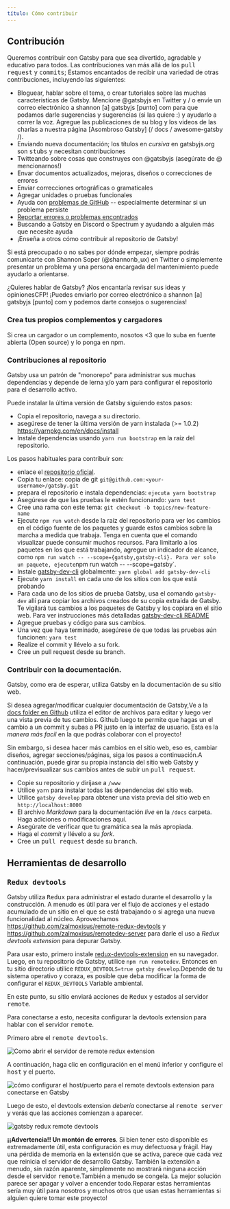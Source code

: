 ```yaml
---
título: Cómo contribuir
---
```


## Contribución

Queremos contribuir con Gatsby para que sea divertido, agradable y educativo para todos. Las contribuciones van más allá de los <tt>pull request</tt> y <tt>commits</tt>; Estamos encantados de recibir una variedad de otras contribuciones, incluyendo las siguientes:

* Bloguear, hablar sobre el tema, o crear tutoriales sobre las muchas caracteristicas de Gatsby. Mencione @gatsbyjs en Twitter y / o envíe un correo electrónico a shannon [a] gatsbyjs [punto] com para que podamos darle sugerencias y sugerencias (si las quiere :) y ayudarlo a correr la voz. Agregue las publicaciones de su blog y los videos de las charlas a nuestra página [Asombroso Gatsby] (/ docs / awesome-gatsby /).
* Enviando nueva documentación; los títulos en _cursiva_ en gatsbyjs.org son <tt>stubs</tt> y necesitan contribuciones
* Twitteando sobre cosas que construyes con @gatsbyjs (asegúrate de @ mencionarnos!)
* Envar documentos actualizados, mejoras, diseños o correcciones de errores
* Enviar correcciones ortográficas o gramaticales
* Agregar unidades o pruebas funcionales
* Ayuda con [problemas de GitHub](https://github.com/gatsbyjs/gatsby/issues) -- especialmente determinar si un problema persiste
* [Reportar errores o problemas encontrados](/docs/how-to-file-an-issue/)
* Buscando a Gatsby en Discord o Spectrum y ayudando a alguien más que necesite ayuda
* ¡Enseña a otros cómo contribuir al repositorio de Gatsby!

Si está preocupado o no sabes por dónde empezar, siempre podrás comunicarte con Shannon Soper (@shannonb_ux) en Twitter o simplemente presentar un problema y una persona encargada del mantenimiento puede ayudarlo a orientarse.

¿Quieres hablar de Gatsby? ¡Nos encantaría revisar sus ideas y opinionesCFP! ¡Puedes enviarlo por correo electrónico a shannon [a] gatsbyjs [punto] com y podemos darte consejos o sugerencias!

### Crea tus propios complementos y cargadores

Si crea un cargador o un complemento, nosotos <3 que lo suba en fuente abierta (Open source) y lo ponga en npm.

### Contribuciones al repositorio

Gatsby usa un patrón de "monorepo" para administrar sus muchas dependencias y depende de
lerna y/o yarn para configurar el repositorio para el desarrollo activo.

Puede instalar la última versión de Gatsby siguiendo estos pasos:

* Copia el repositorio, navega a su directorio.
* asegúrese de tener la última versión de yarn instalada (>= 1.0.2)
  https://yarnpkg.com/en/docs/install
* Instale dependencias usando `yarn run bootstrap` en la raíz del repositorio.

Los pasos habituales para contribuir son:

* enlace el [repositorio oficial](https://github.com/gatsbyjs/gatsby).
* Copia tu enlace: copia de git `git@github.com:<your-username>/gatsby.git`
* prepara el repositorio e instala dependencias: `ejecuta yarn bootstrap`
* Asegúrese de que las pruebas le estén funcionando: `yarn test`
* Cree una rama con este tema: `git checkout -b topics/new-feature-name`
* Ejecute `npm run watch` desde la raíz del repositorio para ver los cambios en el código fuente de los paquetes y guarde estos cambios sobre la marcha a medida que trabaja. Tenga en cuenta que el comando visualizar puede consumir muchos recursos. Para limitarlo a los paquetes en los que está trabajando, agregue un indicador de alcance, como `npm run watch -- --scope={gatsby,gatsby-cli}. Para ver solo un paquete, ejecute`npm run watch -- --scope=gatsby`.
* Instale [gatsby-dev-cli](/packages/gatsby-dev-cli/) globalmente: `yarn global add gatsby-dev-cli`
* Ejecute `yarn install` en cada uno de los sitios con los que está probando
* Para cada uno de los sitios de prueba Gatsby, usa el comando `gatsby-dev` allí para copiar
  los archivos creados de su copia extraida de Gatsby. Te vigilará tus cambios
  a los paquetes de Gatsby y los copiara en el sitio web. Para ver instrucciones más detalladas
  [gatsby-dev-cli README](/packages/gatsby-dev-cli/)
* Agregue pruebas y código para sus cambios.
* Una vez que haya terminado, asegúrese de que todas las pruebas aún funcionen: `yarn test`
* Realize el commit y llévelo a su fork.
* Cree un pull request desde su branch.

### Contribuir con la documentación.

Gatsby, como era de esperar, utiliza Gatsby en la documentación de su sitio web.

Si desea agregar/modificar cualquier documentación de Gatsby,Ve a la
[docs folder en Github](https://github.com/gatsbyjs/gatsby/tree/master/docs) utiliza el editor de archivos para editar y luego ver una vista previa de tus cambios. Github luego te permite
que hagas un el cambio a un commit y subas a PR justo en la interfaz de usuario. Esta es la _manera más facil_
en la que podrás colaborar con el proyecto!

Sin embargo, si desea hacer más cambios en el sitio web, eso es, cambiar
diseños, agregar secciones/páginas, siga los pasos a continuación.A continuación, puede girar su
propia instancia del sitio web Gatsby y hacer/previsualizar sus cambios antes de subir un <tt>pull request</tt>.

* Copie su repositorio y diríjase a `/www`
* Utilice `yarn` para instalar todas las dependencias del sitio web.
* Utilice `gatsby develop` para obtener una vista previa del sitio web en `http://localhost:8000`
* El archivo _Markdown_ para la documentación _live_ en la `/docs` carpeta. Haga
  adiciones o modificaciones aquí.
* Asegúrate de verificar que tu gramática sea la más apropiada.
* Haga el _commit_ y llévelo a su _fork_.
* Cree un <tt>pull request</tt> desde su <tt>branch</tt>.

## Herramientas de desarrollo

### <tt>Redux devtools</tt>

Gatsby utiliza <tt>Redux</tt> para administrar el estado durante el desarrollo y la construcción. A menudo es
útil para ver el flujo de acciones y el estado acumulado de un sitio en el que se está trabajando
o si agrega una nueva funcionalidad al núcleo. Aprovechamos
https://github.com/zalmoxisus/remote-redux-devtools y
https://github.com/zalmoxisus/remotedev-server para darle el uso a _Redux
devtools extension_ para depurar Gatsby.

Para usar esto, primero instale
[redux-devtools-extension](https://github.com/zalmoxisus/redux-devtools-extension)
en su navegador. Luego, en tu repositorio de Gatsby, utilice `npm run remotedev`. Entonces en tu
sitio directorio utilice `REDUX_DEVTOOLS=true gatsby develop`.Depende de tu
sistema operativo y coraza, es posible que deba modificar la forma de configurar el
`REDUX_DEVTOOLS` Variable ambiental.

En este punto, su sitio enviará acciones de <tt>Redux</tt> y estados al servidor
<tt>remote</tt>.

Para conectarse a esto, necesita configurar la devtools extension
para hablar con el servidor <tt>remote</tt>.

Primero abre el <tt>remote devtools</tt>.

![Como abrir el servidor de remote redux extension](./images/open-remote-dev-tools.png)

A continuación, haga clic en configuración en el menú inferior y configure el <tt>host</tt> y el puerto.

![cómo configurar el host/puerto para el remote devtools extension para conectarse en Gatsby](./images/remote-dev-settings.png)

Luego de esto, el devtools extension _debería_ conectarse al <tt>remote server</tt>
y verás que las acciones comienzan a aparecer.

![gatsby redux remote devtools](./images/running-redux-devtools.png)

**¡¡Advertencia!! Un montón de errores**. Si bien tener esto disponible es extremadamente
útil, esta configuración es muy defectuosa y frágil. Hay una pérdida de memoria en la extensión que se activa,
parece que cada vez que reinicia el servidor de desarrollo Gatsby.
También la extensión a menudo, sin razón aparente, simplemente no mostrará ninguna acción desde el servidor <tt>remote</tt>.También a menudo se congela.
La mejor solución parece ser apagar y volver a encender todo.Reparar estas herramientas sería muy útil para nosotros y muchos otros que usan estas herramientas si alguien
quiere tomar este proyecto!
